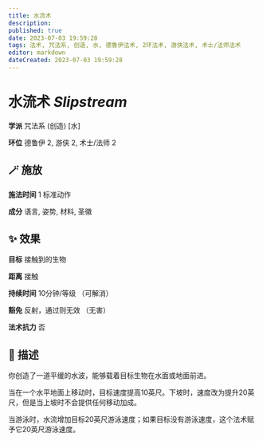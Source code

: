 ```yaml
---
title: 水流术
description: 
published: true
date: 2023-07-03 19:59:28
tags: 法术, 咒法系, 创造, 水, 德鲁伊法术, 2环法术, 游侠法术, 术士/法师法术
editor: markdown
dateCreated: 2023-07-03 19:59:28
---
```


# **水流术** *Slipstream*

**学派** 咒法系 (创造) \[水\] 

**环位** 德鲁伊 2, 游侠 2, 术士/法师 2

## 🪄 施放

**施法时间** 1 标准动作

**成分** 语言, 姿势, 材料, 圣徽

## ✨ 效果 

**目标** 接触到的生物 

**距离** 接触  

**持续时间** 10分钟/等级 （可解消） 

**豁免** 反射，通过则无效 （无害）

**法术抗力** 否

## 📖 描述

你创造了一道平缓的水波，能够载着目标生物在水面或地面前进。

当在一个水平地面上移动时，目标速度提高10英尺。下坡时，速度改为提升20英尺，但是当上坡时不会提供任何移动加成。

当游泳时，水流增加目标20英尺游泳速度；如果目标没有游泳速度，这个法术赋予它20英尺游泳速度。
    
